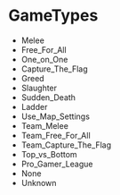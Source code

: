 # GameTypes #

  * Melee
  * Free\_For\_All
  * One\_on\_One
  * Capture\_The\_Flag
  * Greed
  * Slaughter
  * Sudden\_Death
  * Ladder
  * Use\_Map\_Settings
  * Team\_Melee
  * Team\_Free\_For\_All
  * Team\_Capture\_The\_Flag
  * Top\_vs\_Bottom
  * Pro\_Gamer\_League
  * None
  * Unknown